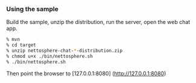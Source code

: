 ### Using the sample

Build the sample, unzip the distribution, run the server, open the web chat app.

```bash
% mvn
% cd target
% unzip nettosphere-chat-*-distribution.zip 
% chmod u+x ./bin/nettosphere.sh
% ./bin/nettosphere.sh
```
Then point the browser to [127.0.0.1:8080] (http://127.0.0.1:8080)
